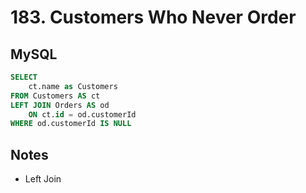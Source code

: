 # 183. Customers Who Never Order

## MySQL
```sql
SELECT
    ct.name as Customers
FROM Customers AS ct
LEFT JOIN Orders AS od
    ON ct.id = od.customerId
WHERE od.customerId IS NULL
```

## Notes
- Left Join
